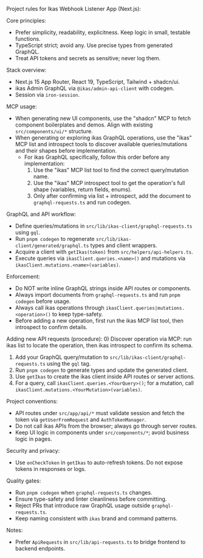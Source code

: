 Project rules for Ikas Webhook Listener App (Next.js):

Core principles:
- Prefer simplicity, readability, explicitness. Keep logic in small, testable functions.
- TypeScript strict; avoid any. Use precise types from generated GraphQL.
- Treat API tokens and secrets as sensitive; never log them.

Stack overview:
- Next.js 15 App Router, React 19, TypeScript, Tailwind + shadcn/ui.
- ikas Admin GraphQL via `@ikas/admin-api-client` with codegen.
- Session via `iron-session`.

MCP usage:
- When generating new UI components, use the "shadcn" MCP to fetch component boilerplates and demos. Align with existing `src/components/ui/*` structure.
- When generating or exploring ikas GraphQL operations, use the "ikas" MCP list and introspect tools to discover available queries/mutations and their shapes before implementation.
  - For ikas GraphQL specifically, follow this order before any implementation:
    1) Use the "ikas" MCP list tool to find the correct query/mutation name.
    2) Use the "ikas" MCP introspect tool to get the operation's full shape (variables, return fields, enums).
    3) Only after confirming via list + introspect, add the document to `graphql-requests.ts` and run codegen.

GraphQL and API workflow:
- Define queries/mutations in `src/lib/ikas-client/graphql-requests.ts` using `gql`.
- Run `pnpm codegen` to regenerate `src/lib/ikas-client/generated/graphql.ts` types and client wrappers.
- Acquire a client with `getIkas(token)` from `src/helpers/api-helpers.ts`.
- Execute queries via `ikasClient.queries.<name>()` and mutations via `ikasClient.mutations.<name>(variables)`.

Enforcement:
- Do NOT write inline GraphQL strings inside API routes or components.
- Always import documents from `graphql-requests.ts` and run `pnpm codegen` before usage.
- Always call ikas operations through `ikasClient.queries|mutations.<operation>()` to keep type-safety.
 - Before adding a new operation, first run the ikas MCP list tool, then introspect to confirm details.

Adding new API requests (procedure):
0) Discover operation via MCP: run ikas list to locate the operation, then ikas introspect to confirm its schema.
1) Add your GraphQL query/mutation to `src/lib/ikas-client/graphql-requests.ts` using the `gql` tag.
2) Run `pnpm codegen` to generate types and update the generated client.
3) Use `getIkas` to create the ikas client inside API routes or server actions.
4) For a query, call `ikasClient.queries.<YourQuery>()`; for a mutation, call `ikasClient.mutations.<YourMutation>(variables)`.

Project conventions:
- API routes under `src/app/api/*` must validate session and fetch the token via `getUserFromRequest` and `AuthTokenManager`.
- Do not call ikas APIs from the browser; always go through server routes.
- Keep UI logic in components under `src/components/*`; avoid business logic in pages.

Security and privacy:
- Use `onCheckToken` in `getIkas` to auto-refresh tokens. Do not expose tokens in responses or logs.

Quality gates:
- Run `pnpm codegen` when `graphql-requests.ts` changes.
- Ensure type-safety and linter cleanliness before committing.
- Reject PRs that introduce raw GraphQL usage outside `graphql-requests.ts`.
- Keep naming consistent with `ikas` brand and command patterns.

Notes:
- Prefer `ApiRequests` in `src/lib/api-requests.ts` to bridge frontend to backend endpoints.
